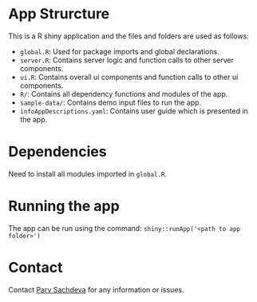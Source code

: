 # App Strurcture

This is a R shiny application and the files and folders are used as follows:

- `global.R`: Used for package imports and global declarations.
- `server.R`: Contains server logic and function calls to other server components.
- `ui.R`: Contains overall ui components and function calls to other ui components.
- `R/`: Contains all dependency functions and modules of the app.
- `sample-data/`: Contains demo input files to run the app.
- `infoAppDescriptions.yaml`: Contains user guide which is presented in the app.

# Dependencies

Need to install all modules imported in `global.R`.

# Running the app

The app can be run using the command: `shiny::runApp('<path to app folder>')`

# Contact

Contact [Parv Sachdeva](mailto:parvsachdeva18@gmail.com)  for any information or issues.